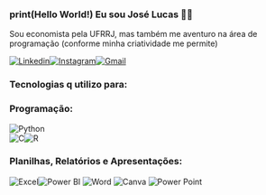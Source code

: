 ### print(Hello World!) Eu sou José Lucas 🖖😁
Sou economista pela UFRRJ, mas também me aventuro na área de programação (conforme minha criatividade me permite)

[![Linkedin](https://img.shields.io/badge/LinkedIn-0077B5?style=for-the-badge&logo=linkedin&logoColor=white)](https://www.linkedin.com/in/jos%C3%A9-lucas-camelo-8b2055229/)[![Instagram](https://img.shields.io/badge/Instagram-E4405F?style=for-the-badge&logo=instagram&logoColor=white)](https://www.instagram.com/jlucas.nc_/)[![Gmail](https://img.shields.io/badge/Gmail-D14836?style=for-the-badge&logo=gmail&logoColor=white)](mailto:jlcam3250@gmail.com)


### Tecnologias q utilizo para:

### Programação:
<div style="display: inline-block"><img align="center" alt="Python" src="https://img.shields.io/badge/Python-3776AB?style=for-the-badge&logo=python&logoColor=yellow"><div><div style="display: inline-block"><img align="center" alt="C" src="https://img.shields.io/badge/C-00599C?style=for-the-badge&logo=c&logoColor=blue"><div style="display: inline-block"><img align="center" alt="R" src="https://img.shields.io/badge/R-276DC3?style=for-the-badge&logo=r&logoColor=green"></div>

### Planilhas, Relatórios e Apresentações:

<div style="display: inline-block">
    <img align="center" alt="Excel" src="https://img.shields.io/badge/Microsoft_Excel-217346?style=for-the-badge&logo=microsoft-excel&logoColor=white"><div style="display: inline-block">
    <img align="center" alt="Power BI" src="https://img.shields.io/badge/Power%20BI-F2C811?style=for-the-badge&logo=power-bi&logoColor=white">
</div>

<div style="display: inline-block">
    <img align="center" alt="Word" src="https://img.shields.io/badge/Word-0078D4?style=for-the-badge&logo=microsoft-word&logoColor=white">
</div>

<div style="display: inline-block">
    <img align="center" alt="Canva" src="https://img.shields.io/badge/Canva-47248F?style=for-the-badge&logo=canva&logoColor=white">
<div style="display: inline-block">
    <img align="center" alt="Power Point" src="https://img.shields.io/badge/PowerPoint-FF7F00?style=for-the-badge&logo=microsoft-powerpoint&logoColor=white">
</div>
